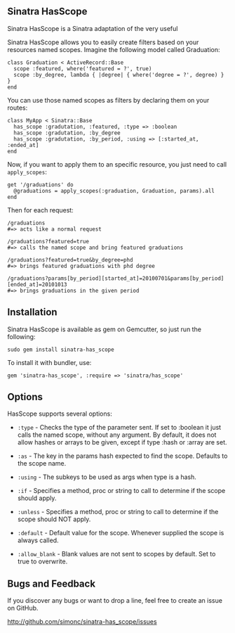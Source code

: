 ## Sinatra HasScope

Sinatra HasScope is a Sinatra adaptation of the very useful 

Sinatra HasScope allows you to easily create filters based on your resources named scopes.
Imagine the following model called Graduation:

    class Graduation < ActiveRecord::Base
      scope :featured, where('featured = ?', true)
      scope :by_degree, lambda { |degree| { where('degree = ?', degree) } }
    end

You can use those named scopes as filters by declaring them on your routes:

    class MyApp < Sinatra::Base
      has_scope :gradutation, :featured, :type => :boolean
      has_scope :gradutation, :by_degree
      has_scope :gradutation, :by_period, :using => [:started_at, :ended_at]
    end

Now, if you want to apply them to an specific resource, you just need to call `apply_scopes`:

    get '/graduations' do
      @graduations = apply_scopes(:graduation, Graduation, params).all
    end

Then for each request:

    /graduations
    #=> acts like a normal request
    
    /graduations?featured=true
    #=> calls the named scope and bring featured graduations
    
    /graduations?featured=true&by_degree=phd
    #=> brings featured graduations with phd degree
    
    /graduations?params[by_period][started_at]=20100701&params[by_period][ended_at]=20101013
    #=> brings graduations in the given period

## Installation

Sinatra HasScope is available as gem on Gemcutter, so just run the following:

    sudo gem install sinatra-has_scope

To install it with bundler, use:

    gem 'sinatra-has_scope', :require => 'sinatra/has_scope'

## Options

HasScope supports several options:

* `:type` - Checks the type of the parameter sent. If set to :boolean it just calls the named scope, without any argument. By default, it does not allow hashes or arrays to be given, except if type :hash or :array are set.

* `:as` - The key in the params hash expected to find the scope. Defaults to the scope name.

* `:using` - The subkeys to be used as args when type is a hash.

* `:if` - Specifies a method, proc or string to call to determine if the scope should apply.

* `:unless` - Specifies a method, proc or string to call to determine if the scope should NOT apply.

* `:default` - Default value for the scope. Whenever supplied the scope is always called.

* `:allow_blank` - Blank values are not sent to scopes by default. Set to true to overwrite.

## Bugs and Feedback

If you discover any bugs or want to drop a line, feel free to create an issue on GitHub.

http://github.com/simonc/sinatra-has_scope/issues
